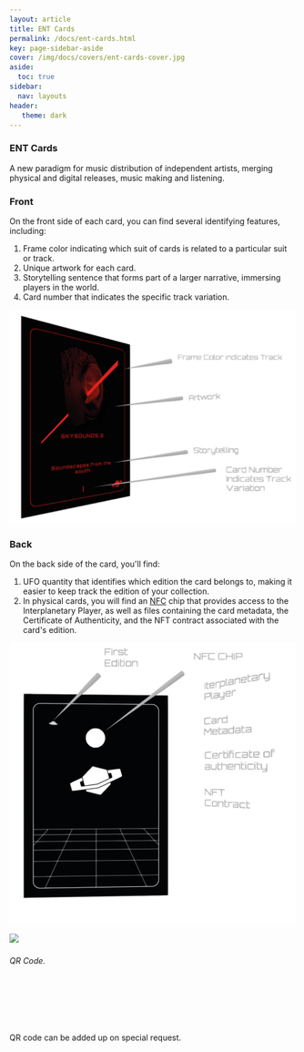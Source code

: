 ```yaml
---
layout: article
title: ENT Cards
permalink: /docs/ent-cards.html
key: page-sidebar-aside
cover: /img/docs/covers/ent-cards-cover.jpg
aside:
  toc: true
sidebar:
  nav: layouts
header:
   theme: dark
---
```


### ENT Cards
A new paradigm for music distribution of independent artists, merging physical and digital releases, music making and listening. 

### Front

On the front side of each card, you can find several identifying features, including:

1. Frame color indicating which suit of cards is related to a particular suit or track.
1. Unique artwork for each card.
1. Storytelling sentence that forms part of a larger narrative, immersing players in the world.
1. Card number that indicates the specific track variation.

![Image](/img/docs/ent-cards/01_card-front.png "Card Front Diagram") 

### Back

On the back side of the card, you'll find:

1. UFO quantity that identifies which edition the card belongs to, making it easier to keep track the edition of your collection.
1. In physical cards, you will find an [NFC](/docs/ent-worlds/glossary.html#nfc) chip that provides access to the Interplanetary Player, as well as files containing the card metadata, the Certificate of Authenticity, and the NFT contract associated with the card's edition. 


![Image](/img/docs/ent-cards/02_card-back.png "Card Back Diagram")





<div class="card-columns">
  <div class="card-border">
    <div class="card__image">
      <img class="image" src="{{ site.baseurl }}/img/docs/covers/qr-technology.jpg"/>
    </div>
    <div class="card__content">
      <div class="card__header">
        <h6>QR Code. <br><br><br> </h6>
      </div>
      <p> <br> <br> <br> QR code can be added up on special request. <br><br><br><br> </p>
   </div>
  </div>
</div>
